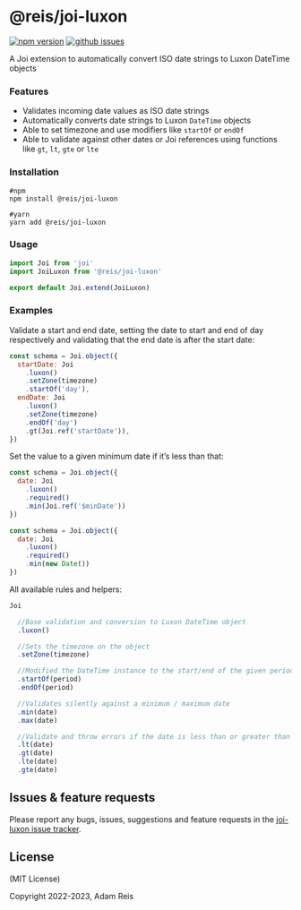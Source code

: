 # @reis/joi-luxon

[![npm version](https://img.shields.io/npm/v/@reis/joi-luxon.svg)](https://www.npmjs.com/package/@reis/joi-luxon)
[![github issues](https://img.shields.io/github/issues/adamreisnz/joi-luxon.svg)](https://github.com/adamreisnz/joi-luxon/issues)


A Joi extension to automatically convert ISO date strings to Luxon DateTime objects

### Features
- Validates incoming date values as ISO date strings
- Automatically converts date strings to Luxon `DateTime` objects
- Able to set timezone and use modifiers like `startOf` or `endOf`
- Able to validate against other dates or Joi references using functions like `gt`, `lt`, `gte` or `lte`

### Installation

```shell
#npm
npm install @reis/joi-luxon

#yarn
yarn add @reis/joi-luxon
```

### Usage
```js
import Joi from 'joi'
import JoiLuxon from '@reis/joi-luxon'

export default Joi.extend(JoiLuxon)
```

### Examples

Validate a start and end date, setting the date to start and end of day respectively and validating that the end date is after the start date:

```js
const schema = Joi.object({
  startDate: Joi
    .luxon()
    .setZone(timezone)
    .startOf('day'),
  endDate: Joi
    .luxon()
    .setZone(timezone)
    .endOf('day')
    .gt(Joi.ref('startDate')),
})
```

Set the value to a given minimum date if it’s less than that:

```js
const schema = Joi.object({
  date: Joi
    .luxon()
    .required()
    .min(Joi.ref('$minDate'))
})

const schema = Joi.object({
  date: Joi
    .luxon()
    .required()
    .min(new Date())
})
```

All available rules and helpers:

```js
Joi

  //Base validation and conversion to Luxon DateTime object
  .luxon()

  //Sets the timezone on the object
  .setZone(timezone)

  //Modified the DateTime instance to the start/end of the given period
  .startOf(period)
  .endOf(period)

  //Validates silently against a minimum / maximum date
  .min(date)
  .max(date)

  //Validate and throw errors if the date is less than or greater than a reference date
  .lt(date)
  .gt(date)
  .lte(date)
  .gte(date)
```

## Issues & feature requests

Please report any bugs, issues, suggestions and feature requests in the [joi-luxon issue tracker](https://github.com/adamreisnz/joi-luxon/issues).


## License

(MIT License)

Copyright 2022-2023, Adam Reis
